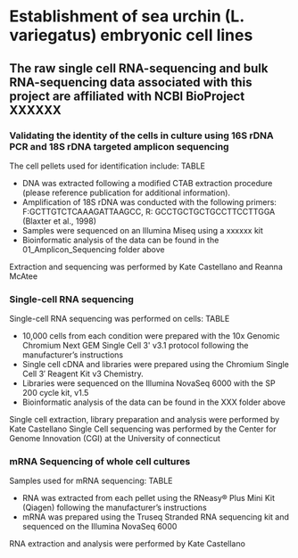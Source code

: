 # Establishment of sea urchin (L. variegatus) embryonic cell lines

## The raw single cell RNA-sequencing and bulk RNA-sequencing data associated with this project are affiliated with NCBI BioProject XXXXXX

### Validating the identity of the cells in culture using 16S rDNA PCR and 18S rDNA targeted amplicon sequencing
The cell pellets used for identification include:
        TABLE

- DNA was extracted following a modified CTAB extraction procedure (please reference publication for additional information).
- Amplification of 18S rDNA was conducted with the following primers: F:GCTTGTCTCAAAGATTAAGCC, R: GCCTGCTGCTGCCTTCCTTGGA (Blaxter et al., 1998)
- Samples were sequenced on an Illumina Miseq using a xxxxxx kit
- Bioinformatic analysis of the data can be found in the 01_Amplicon_Sequencing folder above

Extraction and sequencing was performed by Kate Castellano and Reanna McAtee

### Single-cell RNA sequencing 
Single-cell RNA sequencing was performed on cells:
        TABLE

- 10,000 cells from each condition were prepared with the 10x Genomic Chromium Next GEM Single Cell 3' v3.1 protocol following the manufacturer’s instructions
- Single cell cDNA and libraries were prepared using the Chromium Single Cell 3′ Reagent Kit v3 Chemistry.
- Libraries were sequenced on the Illumina NovaSeq 6000 with the SP 200 cycle kit, v1.5
- Bioinformatic analysis of the data can be found in the XXX folder above

Single cell extraction, library preparation and analysis were performed by Kate Castellano
Single Cell sequencing was performed by the Center for Genome Innovation (CGI) at the University of connecticut

### mRNA Sequencing of whole cell cultures
Samples used for mRNA sequencing:
        TABLE
    
- RNA was extracted from each pellet using the RNeasy® Plus Mini Kit (Qiagen) following the manufacturer’s instructions
- mRNA was prepared using the Truseq Stranded RNA sequencing kit and sequenced on the Illumina NovaSeq 6000

RNA extraction and analysis were performed by Kate Castellano